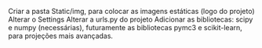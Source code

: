 Criar a pasta Static/img, para colocar as imagens estáticas (logo do projeto)
Alterar o Settings
Alterar a urls.py do projeto
Adicionar as bibliotecas: scipy e numpy (necessárias), futuramente as bibliotecas pymc3 e scikit-learn, para projeções mais avançadas.
